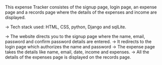 This expense Tracker consistes of the signup page, login page, an expense page and a records page where the details of the expenses and income are displayed.

-> Tech stack used: HTML, CSS, python, Django and sqlLite.

-> The website directs you to the signup page where the name, email, password and confirm password details are entered. 
-> It redirects to the login page which authorizes the name and password
-> The expense page takes the details like name, email, date, income and expenses.
-> All the details of the expenses page is displayed on the records page.
